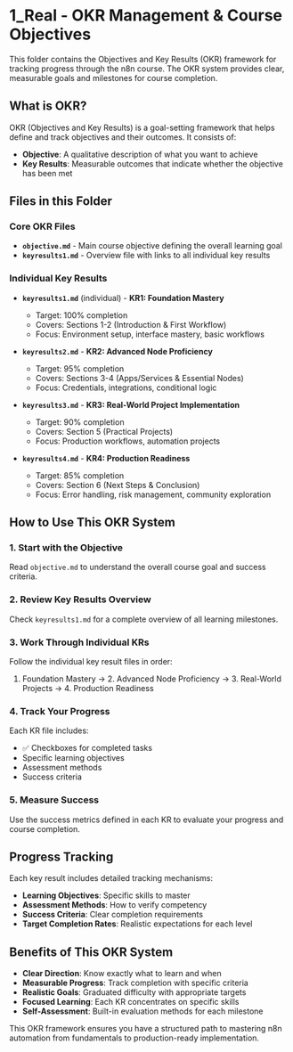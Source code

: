 # 1_Real - OKR Management & Course Objectives

This folder contains the Objectives and Key Results (OKR) framework for tracking progress through the n8n course. The OKR system provides clear, measurable goals and milestones for course completion.

## What is OKR?

OKR (Objectives and Key Results) is a goal-setting framework that helps define and track objectives and their outcomes. It consists of:

- **Objective**: A qualitative description of what you want to achieve
- **Key Results**: Measurable outcomes that indicate whether the objective has been met

## Files in this Folder

### Core OKR Files

- **`objective.md`** - Main course objective defining the overall learning goal
- **`keyresults1.md`** - Overview file with links to all individual key results

### Individual Key Results

- **`keyresults1.md`** (individual) - **KR1: Foundation Mastery**
  - Target: 100% completion
  - Covers: Sections 1-2 (Introduction & First Workflow)
  - Focus: Environment setup, interface mastery, basic workflows

- **`keyresults2.md`** - **KR2: Advanced Node Proficiency**
  - Target: 95% completion
  - Covers: Sections 3-4 (Apps/Services & Essential Nodes)
  - Focus: Credentials, integrations, conditional logic

- **`keyresults3.md`** - **KR3: Real-World Project Implementation**
  - Target: 90% completion
  - Covers: Section 5 (Practical Projects)
  - Focus: Production workflows, automation projects

- **`keyresults4.md`** - **KR4: Production Readiness**
  - Target: 85% completion
  - Covers: Section 6 (Next Steps & Conclusion)
  - Focus: Error handling, risk management, community exploration

## How to Use This OKR System

### 1. Start with the Objective
Read `objective.md` to understand the overall course goal and success criteria.

### 2. Review Key Results Overview
Check `keyresults1.md` for a complete overview of all learning milestones.

### 3. Work Through Individual KRs
Follow the individual key result files in order:
1. Foundation Mastery → 2. Advanced Node Proficiency → 3. Real-World Projects → 4. Production Readiness

### 4. Track Your Progress
Each KR file includes:
- ✅ Checkboxes for completed tasks
- Specific learning objectives
- Assessment methods
- Success criteria

### 5. Measure Success
Use the success metrics defined in each KR to evaluate your progress and course completion.

## Progress Tracking

Each key result includes detailed tracking mechanisms:
- **Learning Objectives**: Specific skills to master
- **Assessment Methods**: How to verify competency
- **Success Criteria**: Clear completion requirements
- **Target Completion Rates**: Realistic expectations for each level

## Benefits of This OKR System

- **Clear Direction**: Know exactly what to learn and when
- **Measurable Progress**: Track completion with specific criteria
- **Realistic Goals**: Graduated difficulty with appropriate targets
- **Focused Learning**: Each KR concentrates on specific skills
- **Self-Assessment**: Built-in evaluation methods for each milestone

This OKR framework ensures you have a structured path to mastering n8n automation from fundamentals to production-ready implementation.

